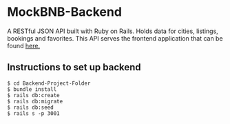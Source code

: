 # MockBNB-Backend

A RESTful JSON API built with Ruby on Rails. Holds data for cities, listings, bookings and favorites. This API serves the frontend application that can be found [here.](https://github.com/danmj/MockBNB-frontend)

## Instructions to set up backend

```
$ cd Backend-Project-Folder
$ bundle install
$ rails db:create
$ rails db:migrate
$ rails db:seed
$ rails s -p 3001
```

